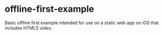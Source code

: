# offline-first-example
Basic offline first example intended for use on a static web app on iOS that includes HTML5 video.
